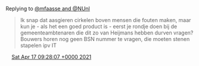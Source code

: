 Replying to [@mfaasse and @NUnl](https://twitter.com/mfaasse/status/1382416200081272835)

> Ik snap dat aasgieren cirkelen boven mensen die fouten maken, maar kun je \- als het een goed product is \- eerst je rondje doen bij de gemeenteambtenaren die dit zo van Heijmans hebben durven vragen? Bouwers horen nog geen BSN nummer te vragen, die moeten stenen stapelen ipv IT

<img src="../../media/tweet.ico" width="12" /> [Sat Apr 17 09:28:07 +0000 2021](https://twitter.com/DromerDenker/status/1383351558318956550)